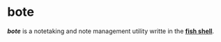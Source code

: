 # bote

***bote*** is a notetaking and note management utility writte in the [**fish shell**](https://fishshell.com/).
